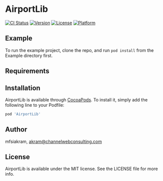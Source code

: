# AirportLib

[![CI Status](https://img.shields.io/travis/mfsiakram/AirportLib.svg?style=flat)](https://travis-ci.org/mfsiakram/AirportLib)
[![Version](https://img.shields.io/cocoapods/v/AirportLib.svg?style=flat)](https://cocoapods.org/pods/AirportLib)
[![License](https://img.shields.io/cocoapods/l/AirportLib.svg?style=flat)](https://cocoapods.org/pods/AirportLib)
[![Platform](https://img.shields.io/cocoapods/p/AirportLib.svg?style=flat)](https://cocoapods.org/pods/AirportLib)

## Example

To run the example project, clone the repo, and run `pod install` from the Example directory first.

## Requirements

## Installation

AirportLib is available through [CocoaPods](https://cocoapods.org). To install
it, simply add the following line to your Podfile:

```ruby
pod 'AirportLib'
```

## Author

mfsiakram, akram@channelwebconsulting.com

## License

AirportLib is available under the MIT license. See the LICENSE file for more info.
